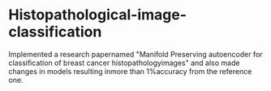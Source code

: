 # Histopathological-image-classification
Implemented a research papernamed "Manifold Preserving autoencoder for classification of breast cancer histopathologyimages" and also made changes in models resulting inmore than 1%accuracy from the reference one.
